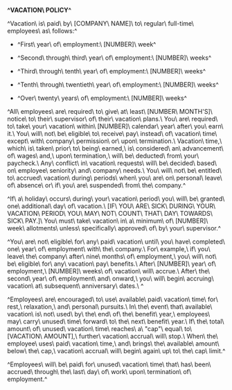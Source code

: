 **^VACATION\ POLICY^**

^Vacation\ is\ paid\ by\ \[COMPANY\ NAME\]\ to\ regular\ full-time\ employees\ as\ follows:^

-   ^First\ year\ of\ employment:\ \[NUMBER\]\ week^

-   ^Second\ through\ third\ year\ of\ employment:\ \[NUMBER\]\ weeks^

-   ^Third\ through\ tenth\ year\ of\ employment:\ \[NUMBER\]\ weeks^

-   ^Tenth\ through\ twentieth\ year\ of\ employment:\ \[NUMBER\]\ weeks^

-   ^Over\ twenty\ years\ of\ employment:\ \[NUMBER\]\ weeks^

^All\ employees\ are\ required\ to\ give\ at\ least\ \[NUMBER\ MONTH'S\]\ notice\ to\ their\ supervisor\ of\ their\ vacation\ plans.\ You\ are\ required\ to\ take\ your\ vacation\ within\ \[NUMBER\]\ calendar\ year\ after\ you\ earn\ it.\ You\ will\ not\ be\ eligible\ to\ receive\ pay\ instead\ of\ vacation\ time\ except\ with\ company\ permission\ or\ upon\ termination.\ Vacation\ time,\ which\ is\ taken\ prior\ to\ being\ earned,\ is\ considered\ an\ advancement\ of\ wages\ and,\ upon\ termination,\ will\ be\ deducted\ from\ your\ paycheck.\ Any\ conflict\ in\ vacation\ requests\ will\ be\ decided\ based\ on\ employee\ seniority\ and\ company\ needs.\ You\ will\ not\ be\ entitled\ to\ accrued\ vacation\ during\ periods\ when\ you\ are\ on\ personal\ leave\ of\ absence\ or\ if\ you\ are\ suspended\ from\ the\ company.^

^If\ a\ holiday\ occurs\ during\ your\ vacation\ period\ you\ will\ be\ granted\ one\ additional\ day\ of\ vacation.\ \[IF\ YOU\ ARE\ SICK\ DURING\ YOUR\ VACATION\ PERIOD\ YOU\ MAY\ NOT\ COUNT\ THAT\ DAY\ TOWARDS\ SICK\ PAY.\]\ You\ must\ take\ vacation\ in\ a\ minimum\ of\ \[NUMBER\]\ week\ allotments\ unless\ specifically\ approved\ of\ by\ your\ supervisor.^

^You\ are\ not\ eligible\ for\ any\ paid\ vacation\ until\ you\ have\ completed\ one\ year\ of\ employment\ with\ the\ company.\ For\ example,\ if\ you\ leave\ the\ company\ after\ nine\ months\ of\ employment,\ you\ will\ not\ be\ eligible\ for\ any\ vacation\ pay\ benefits.\ After\ \[NUMBER\]\ year\ of\ employment,\ \[NUMBER\]\ weeks\ of\ vacation\ will\ accrue.\ After\ the\ second\ year\ of\ employment\ and\ onward,\ you\ will\ begin\ accruing\ vacation\ at\ subsequent\ anniversary\ dates.\ ^

^Employees\ are\ encouraged\ to\ use\ available\ paid\ vacation\ time\ for\ rest,\ relaxation,\ and\ personal\ pursuits.\ In\ the\ event\ that\ available\ vacation\ is\ not\ used\ by\ the\ end\ of\ the\ benefit\ year,\ employees\ may\ carry\ unused\ time\ forward\ to\ the\ next\ benefit\ year.\ If\ the\ total\ amount\ of\ unused\ vacation\ time\ reaches\ a\ "cap"\ equal\ to\ \[VACATION\ AMOUNT\],\ further\ vacation\ accrual\ will\ stop.\ When\ the\ employee\ uses\ paid\ vacation\ time,\ and\ brings\ the\ available\ amount\ below\ the\ cap,\ vacation\ accrual\ will\ begin\ again\ up\ to\ the\ cap\ limit.^

^Employees\ will\ be\ paid\ for\ unused\ vacation\ time\ that\ has\ been\ accrued\ through\ the\ last\ day\ of\ work\ upon\ termination\ of\ employment.^
